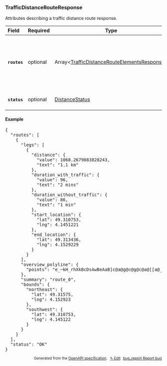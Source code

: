 <!--- This is a generated file, do not edit! -->
<!--- [START woosmap_http_schema_trafficdistancerouteresponse] -->
<h3 class="schema-object" id="TrafficDistanceRouteResponse">TrafficDistanceRouteResponse</h3>

Attributes describing a traffic distance route response.

| Field                                                                                                             | Required | Type                                                                                                                              | Description                                                                                                                                                                                                                                                                |
| :---------------------------------------------------------------------------------------------------------------- | -------- | --------------------------------------------------------------------------------------------------------------------------------- | -------------------------------------------------------------------------------------------------------------------------------------------------------------------------------------------------------------------------------------------------------------------------- |
| <h4 id="TrafficDistanceRouteResponse-routes" class="add-link schema-object-property-key"><code>routes</code></h4> | optional | Array&lt;[TrafficDistanceRouteElementsResponse](#TrafficDistanceRouteElementsResponse "TrafficDistanceRouteElementsResponse")&gt; | <div class="ref-property-description"><p>Contains an array of routes from origin to destination (only one if alternatives is not specified)</p><p>See <a href="#TrafficDistanceRouteElementsResponse">TrafficDistanceRouteElementsResponse</a> for more information.</div> |
| <h4 id="TrafficDistanceRouteResponse-status" class="add-link schema-object-property-key"><code>status</code></h4> | optional | [DistanceStatus](#DistanceStatus "DistanceStatus")                                                                                | See [DistanceStatus](#DistanceStatus "DistanceStatus") for more information.                                                                                                                                                                                               |

<h4 class="schema-object-example" id="TrafficDistanceRouteResponse-example">Example</h4>

<pre class="notranslate lang-json prettyprint">{
  "routes": [
    {
      "legs": [
        {
          "distance": {
            "value": 1068.2679083828243,
            "text": "1.1 km"
          },
          "duration_with_traffic": {
            "value": 96,
            "text": "2 mins"
          },
          "duration_without_traffic": {
            "value": 86,
            "text": "1 min"
          },
          "start_location": {
            "lat": 49.310753,
            "lng": 4.1451221
          },
          "end_location": {
            "lat": 49.313436,
            "lng": 4.1529229
          }
        }
      ],
      "overview_polyline": {
        "points": "e_~kH_rhXkBcDsAwBeAaB]c@a@g@c@g@c@a@[[a@_@YS[Ui@Y]O]K_@Gc@Gi@AcBCg@?_@ESCOMMMMUKYI]Ow@FIFMBI@G@O?IAMCMCKjCsDNShBaCDFDDDBF@F?FABADADIBC@GBM@M?KAKCKCG|@kA`AsA"
      },
      "summary": "route_0",
      "bounds": {
        "northeast": {
          "lat": 49.31575,
          "lng": 4.152923
        },
        "southwest": {
          "lat": 49.310753,
          "lng": 4.145122
        }
      }
    }
  ],
  "status": "OK"
}</pre>

<p style="text-align: right; font-size: smaller;">Generated from the <a data-label="openapi-github" href="https://github.com/woosmap/openapi-specification" title="Woosmap OpenAPI Specification" class="external">OpenAPI specification</a>.
<a data-label="openapi-github-woosmap-http-schema-trafficdistancerouteresponse" data-action="edit" style="margin-left: 5px;" href="https://github.com/woosmap/openapi-specification/blob/main/specification/schemas/TrafficDistanceRouteResponse.yml" title="Edit on GitHub">✎ Edit</a>
<a data-label="openapi-github-woosmap-http-schema-trafficdistancerouteresponse" data-action="bug" style="margin-left: 5px;" href="https://github.com/woosmap/openapi-specification/issues/new?assignees=&labels=type%3A+bug%2C+triage+me&template=bug_report.md&title=[schemas] Bug - TrafficDistanceRouteResponse" title="File bug for schemas on GitHub"><span class="material-icons">bug_report</span> Report bug</a>
</p>

<!--- [END woosmap_http_schema_trafficdistancerouteresponse] -->
